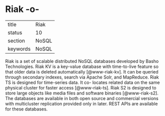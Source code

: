 # Riak -o-


|          |          |
| -------- | -------- |
| title    | Riak     | 
| status   | 10       |
| section  | NoSQL    |
| keywords | NoSQL    |



Riak is a set of scalable distributed NoSQL databases developed by
Basho Technologies. Riak KV is a key-value database with time-to-live
feature so that older data is deleted
automatically [@www-riak-kv].  It can be queried through secondary
indexes, search via Apache Solr, and MapReduce. Riak TS is designed
for time-series data. It co- locates related data on the same physical
cluster for faster access [@www-riak-ts]. Riak S2 is designed to
store large objects like media files and software
binaries [@www-riak-s2]. The databases are available in both open
source and commercial versions with multicluster replication provided
only in later. REST APIs are available for these databases.



